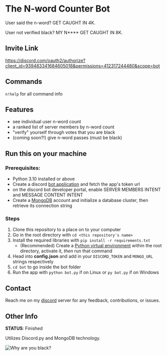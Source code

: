 # The N-word Counter Bot

User said the n-word? GET CAUGHT IN 4K.

User not verified black? MY N**** GET CAUGHT IN 8K.

## Invite Link
https://discord.com/oauth2/authorize?client_id=939483341684605018&permissions=412317244480&scope=bot

## Commands
`n!help` for all command info

## Features
- see individual user n-word count
- a ranked list of server members by n-word count
- "verify" yourself through votes that you are black
- (coming soon?!) give n-word passes (must be black)

## Run this on your machine
### Prerequisites:
- Python 3.10 installed or above
- Create a discord [bot application](https://discord.com/developers/docs/intro)
and fetch the app's token url
- on the discord bot developer portal, enable SERVER MEMBERS INTENT and MESSAGE CONTENT INTENT
- Create a [MongoDB](https://www.mongodb.com/) account and initialize a database cluster,
then retrieve its connection string
### Steps
1. Clone this repository to a place on to your computer
2. Go in the root directory with `cd <this repository's name>`
3. Install the required libraries with `pip install -r requirements.txt`
    - (Recommended) Create a [Python virtual environment](https://docs.python-guide.org/dev/virtualenvs/)
    within the root directory, activate it, _then_ run that command
4. Head into **config.json** and add in your `DISCORD_TOKEN` and `MONGO_URL` strings respectively
5. `cd bot` to go inside the bot folder
6. Run the app with `python bot.py` if on Linux or `py bot.py` if on Windows

## Contact
Reach me on my [discord](https://discord.gg/Q2wjkGvXMk) server for any feedback,
contributions, or issues.

## Other Info
**STATUS**: Finished

Utilizes Discord.py and MongoDB technology.

![Why are you black?](https://i.ytimg.com/vi/mA5C08RWBzs/maxresdefault.jpg)
